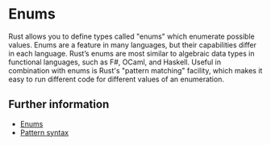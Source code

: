 # Enums

Rust allows you to define types called "enums" which enumerate possible values.
Enums are a feature in many languages, but their capabilities differ in each
language. Rust’s enums are most similar to algebraic data types in functional
languages, such as F#, OCaml, and Haskell.
Useful in combination with enums is Rust's "pattern matching" facility, which makes it easy to run different code for different values of an enumeration.

## Further information

- [Enums](https://doc.rust-lang.org/book/ch06-00-enums.html)
- [Pattern syntax](https://doc.rust-lang.org/book/ch18-03-pattern-syntax.html)
